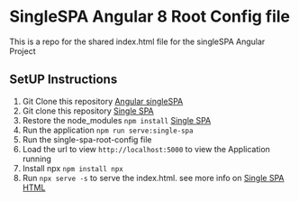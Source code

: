 # SingleSPA Angular 8 Root Config file

This is a repo for the shared index.html file for the singleSPA Angular Project

## SetUP Instructions

1. Git Clone this repository [Angular singleSPA](https://github.com/donaldkibet/Angular-SingleSPA-RootConfig.git)
2. Git clone this repository [Single SPA](https://github.com/donaldkibet/SingleSPA.git)
3. Restore the node_modules `npm install` [Single SPA](https://github.com/donaldkibet/SingleSPA.git)
4. Run the application `npm run serve:single-spa`
5. Run the single-spa-root-config file
6. Load the url to view `http://localhost:5000` to view the Application running
7. Install npx `npm install npx`
8. Run `npx serve -s` to serve the index.html. see more info on [Single SPA HTML](http://single-spa-playground.org/playground/html-file)
